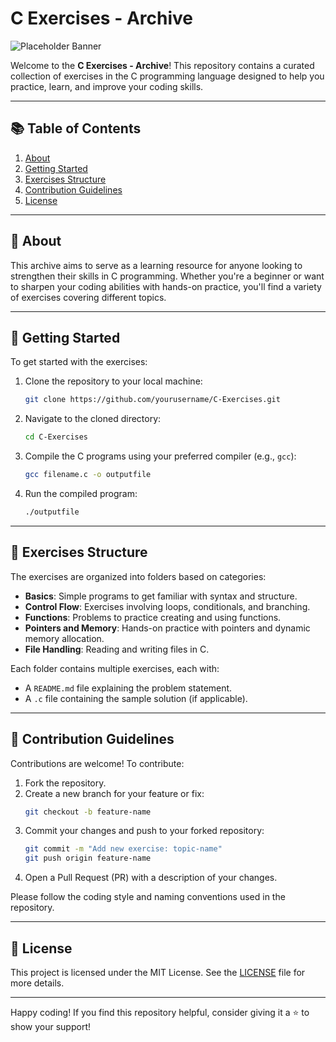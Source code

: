 # C Exercises - Archive

![Placeholder Banner](https://placehold.co/827x339?text=📂+C+Exercises+-+Archive&font=roboto)

Welcome to the **C Exercises - Archive**! This repository contains a curated collection of exercises in the C programming language designed to help you practice, learn, and improve your coding skills.

---

## 📚 Table of Contents
1. [About](#about)
2. [Getting Started](#getting-started)
3. [Exercises Structure](#exercises-structure)
4. [Contribution Guidelines](#contribution-guidelines)
5. [License](#license)

---

## 📝 About
This archive aims to serve as a learning resource for anyone looking to strengthen their skills in C programming. Whether you're a beginner or want to sharpen your coding abilities with hands-on practice, you'll find a variety of exercises covering different topics.

---

## 🚀 Getting Started
To get started with the exercises:
1. Clone the repository to your local machine:
   ```bash
   git clone https://github.com/yourusername/C-Exercises.git
   ```
2. Navigate to the cloned directory:
   ```bash
   cd C-Exercises
   ```
3. Compile the C programs using your preferred compiler (e.g., `gcc`):
   ```bash
   gcc filename.c -o outputfile
   ```
4. Run the compiled program:
   ```bash
   ./outputfile
   ```

---

## 📂 Exercises Structure
The exercises are organized into folders based on categories:
- **Basics**: Simple programs to get familiar with syntax and structure.
- **Control Flow**: Exercises involving loops, conditionals, and branching.
- **Functions**: Problems to practice creating and using functions.
- **Pointers and Memory**: Hands-on practice with pointers and dynamic memory allocation.
- **File Handling**: Reading and writing files in C.

Each folder contains multiple exercises, each with:
- A `README.md` file explaining the problem statement.
- A `.c` file containing the sample solution (if applicable).

---

## 🤝 Contribution Guidelines
Contributions are welcome! To contribute:
1. Fork the repository.
2. Create a new branch for your feature or fix:
   ```bash
   git checkout -b feature-name
   ```
3. Commit your changes and push to your forked repository:
   ```bash
   git commit -m "Add new exercise: topic-name"
   git push origin feature-name
   ```
4. Open a Pull Request (PR) with a description of your changes.

Please follow the coding style and naming conventions used in the repository.

---

## 📄 License
This project is licensed under the MIT License. See the [LICENSE](LICENSE) file for more details.

---

Happy coding! If you find this repository helpful, consider giving it a ⭐ to show your support!
